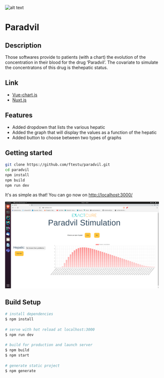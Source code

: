 ![alt text](https://www.exactcure.com/wp-content/uploads/2020/03/logo-150png-e1584111359553.png)


# Paradvil

## Description
 Those softwares provide to patients (with a chart) the evolution of the concentration in their blood for the drug ‘Paradvil’. The covariate to simulate the concentratons of this drug is thehepatic status.

## Link

* [Vue-chart.js](https://vue-chartjs.org/)
* [Nuxt.js](https://fr.nuxtjs.org/)

## Features

* Added dropdown that lists the various hepatic
* Added the graph that will display the values as a function of the hepatic
* Added button to choose between two types of graphs

## Getting started

```sh
git clone https://github.com/ftestu/paradvil.git
cd paradvil
npm install
npm build
npm run dev
```
It's as simple as that!
You can go now on [http://localhost:3000/]()

![Image of Yaktocat](./example.png)

## Build Setup

```bash
# install dependencies
$ npm install

# serve with hot reload at localhost:3000
$ npm run dev

# build for production and launch server
$ npm build
$ npm start

# generate static project
$ npm generate
```

